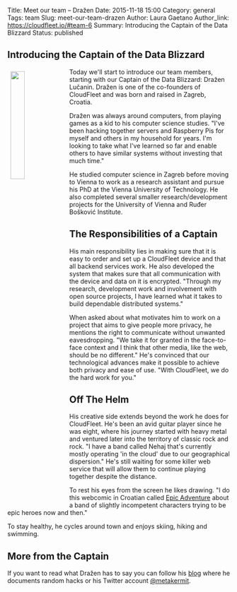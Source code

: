 Title: Meet our team – Dražen
Date: 2015-11-18 15:00
Category: general
Tags: team
Slug: meet-our-team-drazen
Author: Laura Gaetano
Author_link: https://cloudfleet.io/#team-6
Summary: Introducing the Captain of the Data Blizzard
Status: published


## Introducing the Captain of the Data Blizzard

<img class="intro-image" src="{filename}/img/Drazen.png" style="float: left; width: 25%; margin: 0.5em">
Today we'll start to introduce our team members, starting with our Captain of
the Data Blizzard: Dražen Lučanin. Dražen is one of the co-founders of
CloudFleet and was born and raised in Zagreb, Croatia.

Dražen was always around computers, from playing games as a kid to his computer
science studies. "I've been hacking together servers and Raspberry Pis for
myself and others in my household for years. I'm looking to take what I've
learned so far and enable others to have similar systems without investing
that much time."

He studied computer science in Zagreb before moving to Vienna to work as a research
assistant and pursue his PhD at the Vienna University of Technology. He also
completed several smaller research/development projects for the University of
Vienna and Ruđer Bošković Institute.  


## The Responsibilities of a Captain

His main responsibility lies in making sure that it is easy to order and set up
a CloudFleet device and that all backend services work. He also developed
the system that makes sure that all communication with the device and data on it
is encrypted. "Through my research, development work and involvement with open
source projects, I have learned what it takes to build dependable distributed
systems."

When asked about what motivates him to work on a project that aims to give
people more privacy, he mentions the right to communicate without unwanted
eavesdropping. "We take it for granted in the face-to-face context and I think
that other media, like the web, should be no different." He's convinced that our
technological advances make it possible to achieve both privacy and ease of use.
"With CloudFleet, we do the hard work for you."

## Off The Helm

His creative side extends beyond the work he does for CloudFleet. He's been an
avid guitar player since he was eight, where his journey started with heavy
metal and ventured later into the territory of classic rock and rock. "I have a
band called Nehaj that's currently mostly operating 'in the cloud' due to our
geographical dispersion." He's still waiting for some killer web service that
will allow them to continue playing together despite the distance.

To rest his eyes from the screen he likes drawing. "I do this webcomic in
Croatian called [Epic Adventure](http://epska.org/) about a band of slightly
incompetent characters trying to be epic heroes now and then."

To stay healthy, he cycles around town and enjoys skiing, hiking and swimming.

## More from the Captain

If you want to read what Dražen has to say you can follow his
[blog](http://metakermit.com) where he documents random hacks or his Twitter
account [@metakermit](https://twitter.com/metakermit).
